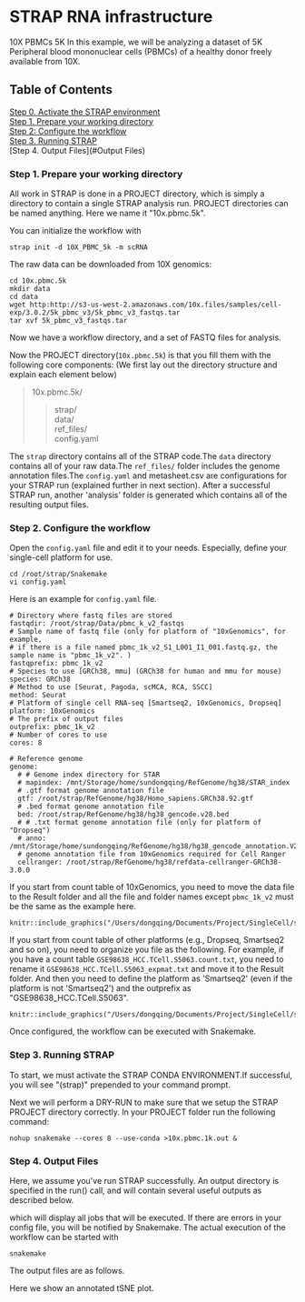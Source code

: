 # STRAP RNA infrastructure

10X PBMCs 5K
In this example, we will be analyzing a dataset of 5K Peripheral blood mononuclear cells (PBMCs) of a healthy donor freely available from 10X.

## Table of Contents
[Step 0. Activate the STRAP environment](#system-requirements)             
[Step 1. Prepare your working directory](#annotation)        
[Step 2: Configure the workflow](#)      
[Step 3. Running STRAP](#SettingUpForProject)     
[Step 4. Output Files](#Output Files)              

### **Step 1. Prepare your working directory**

All work in STRAP is done in a PROJECT directory, which is simply a directory to contain a single STRAP analysis run. PROJECT directories can be named anything. Here we name it "10x.pbmc.5k".

You can initialize the workflow with
```
strap init -d 10X_PBMC_5k -m scRNA
```      

The raw data can be downloaded from 10X genomics:
```
cd 10x.pbmc.5k
mkdir data
cd data
wget http:http://s3-us-west-2.amazonaws.com/10x.files/samples/cell-exp/3.0.2/5k_pbmc_v3/5k_pbmc_v3_fastqs.tar
tar xvf 5k_pbmc_v3_fastqs.tar
```               

Now we have a workflow directory, and a set of FASTQ files for analysis. 

Now the PROJECT directory(`10x.pbmc.5k`) is that you fill them with the following core components: (We first lay out the directory structure and explain each element below) 
>10x.pbmc.5k/
>>strap/    
>>data/        
>>ref_files/     
>>config.yaml                       

The `strap` directory contains all of the STRAP code.The `data` directory contains all of your raw data.The `ref_files/` folder includes the genome annotation files.The `config.yaml` and metasheet.csv are configurations for your STRAP run (explained further in next section). After a successful STRAP run, another 'analysis' folder is generated which contains all of the resulting output files. 

### Step 2. Configure the workflow                             

Open the `config.yaml` file and edit it to your needs. Especially, define your single-cell platform for use. 

```
cd /root/strap/Snakemake
vi config.yaml
```

Here is an example for `config.yaml` file.

```
# Directory where fastq files are stored
fastqdir: /root/strap/Data/pbmc_k_v2_fastqs
# Sample name of fastq file (only for platform of "10xGenomics", for example, 
# if there is a file named pbmc_1k_v2_S1_L001_I1_001.fastq.gz, the sample name is "pbmc_1k_v2". )
fastqprefix: pbmc_1k_v2
# Species to use [GRCh38, mmu] (GRCh38 for human and mmu for mouse)
species: GRCh38
# Method to use [Seurat, Pagoda, scMCA, RCA, SSCC]
method: Seurat
# Platform of single cell RNA-seq [Smartseq2, 10xGenomics, Dropseq]
platform: 10xGenomics
# The prefix of output files
outprefix: pbmc_1k_v2
# Number of cores to use
cores: 8

# Reference genome 
genome:
  # # Genome index directory for STAR
  # mapindex: /mnt/Storage/home/sundongqing/RefGenome/hg38/STAR_index
  # .gtf format genome annotation file
  gtf: /root/strap/RefGenome/hg38/Homo_sapiens.GRCh38.92.gtf
  # .bed format genome annotation file 
  bed: /root/strap/RefGenome/hg38/hg38_gencode.v28.bed
  # # .txt format genome annotation file (only for platform of "Dropseq")
  # anno: /mnt/Storage/home/sundongqing/RefGenome/hg38/hg38_gencode_annotation.V28.txt
  # genome annotation file from 10xGenomics required for Cell Ranger
  cellranger: /root/strap/RefGenome/hg38/refdata-cellranger-GRCh38-3.0.0
```

If you start from count table of 10xGenomics, you need to move the data file to the Result folder and all the file and folder names except `pbmc_1k_v2` must be the same as the example here.

```
knitr::include_graphics("/Users/dongqing/Documents/Project/SingleCell/scRNA/scr/Figure/folder_structure2.png")
```

If you start from count table of other platforms (e.g., Dropseq, Smartseq2 and so on), you need to organize you file as the following. For example, if you have a count table `GSE98638_HCC.TCell.S5063.count.txt`, you need to rename it `GSE98638_HCC.TCell.S5063_expmat.txt` and move it to the Result folder. And then you need to define the platform as 'Smartseq2' (even if the platform is not 'Smartseq2') and the outprefix as "GSE98638_HCC.TCell.S5063".

```
knitr::include_graphics("/Users/dongqing/Documents/Project/SingleCell/scRNA/scr/Figure/folder_structure3.png")
```           

Once configured, the workflow can be executed with Snakemake.                

### **Step 3. Running STRAP**

To start, we must activate the STRAP CONDA ENVIRONMENT.If successful, you will see "(strap)" prepended to your command prompt.

Next we will perform a DRY-RUN to make sure that we setup the STRAP PROJECT directory correctly. In your PROJECT folder run the following command:
```
nohup snakemake --cores 8 --use-conda >10x.pbmc.1k.out &
```

### **Step 4. Output Files**

Here, we assume you've run STRAP successfully. An output directory is specified in the run() call, and will contain several useful outputs as described below.            



which will display all jobs that will be executed. If there are errors in your config file, you will be notified by Snakemake. The actual execution of the workflow can be started with

```
snakemake
```

The output files are as follows.


Here we show an annotated tSNE plot.


